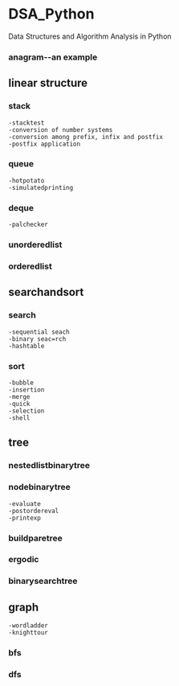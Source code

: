 # DSA_Python
Data Structures and Algorithm Analysis in Python

### anagram--an example

## linear structure
### stack
    -stacktest
    -conversion of number systems
    -conversion among prefix, infix and postfix
    -postfix application
### queue
    -hotpotato
    -simulatedprinting
### deque
    -palchecker
### unorderedlist
### orderedlist

## searchandsort
### search
    -sequential seach
    -binary seac=rch
    -hashtable
### sort 
    -bubble 
    -insertion
    -merge
    -quick
    -selection
    -shell
## tree
### nestedlistbinarytree
### nodebinarytree
    -evaluate
    -postordereval
    -printexp
### buildparetree
### ergodic
### binarysearchtree
## graph
    -wordladder
    -knighttour
### bfs
### dfs
